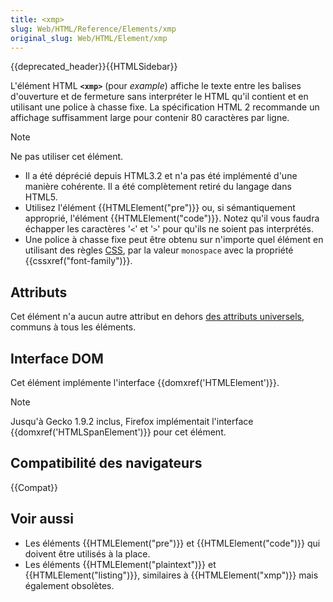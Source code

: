 ```yaml
---
title: <xmp>
slug: Web/HTML/Reference/Elements/xmp
original_slug: Web/HTML/Element/xmp
---
```


{{deprecated_header}}{{HTMLSidebar}}

L'élément HTML **`<xmp>`** (pour _example_) affiche le texte entre les balises d'ouverture et de fermeture sans interpréter le HTML qu'il contient et en utilisant une police à chasse fixe. La spécification HTML 2 recommande un affichage suffisamment large pour contenir 80 caractères par ligne.

> [!NOTE]
> Ne pas utiliser cet élément.
>
> - Il a été déprécié depuis HTML3.2 et n'a pas été implémenté d'une manière cohérente. Il a été complètement retiré du langage dans HTML5.
> - Utilisez l'élément {{HTMLElement("pre")}} ou, si sémantiquement approprié, l'élément {{HTMLElement("code")}}. Notez qu'il vous faudra échapper les caractères '`<`' et '`>`' pour qu'ils ne soient pas interprétés.
> - Une police à chasse fixe peut être obtenu sur n'importe quel élément en utilisant des règles [CSS](/fr/docs/Web/CSS), par la valeur `monospace` avec la propriété {{cssxref("font-family")}}.

## Attributs

Cet élément n'a aucun autre attribut en dehors [des attributs universels](/fr/docs/Web/HTML/Reference/Global_attributes), communs à tous les éléments.

## Interface DOM

Cet élément implémente l'interface {{domxref('HTMLElement')}}.

> [!NOTE]
> Jusqu'à Gecko 1.9.2 inclus, Firefox implémentait l'interface {{domxref('HTMLSpanElement')}} pour cet élément.

## Compatibilité des navigateurs

{{Compat}}

## Voir aussi

- Les éléments {{HTMLElement("pre")}} et {{HTMLElement("code")}} qui doivent être utilisés à la place.
- Les éléments {{HTMLElement("plaintext")}} et {{HTMLElement("listing")}}, similaires à {{HTMLElement("xmp")}} mais également obsolètes.
